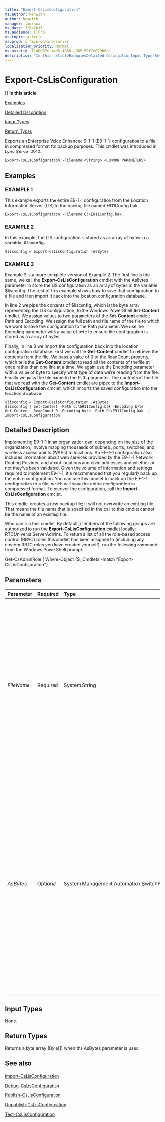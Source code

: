 ```yaml
---
title: "Export-CsLisConfiguration"
ms.author: kenwith
author: kenwith
manager: laurawi
ms.date: 3/9/2015
ms.audience: ITPro
ms.topic: article
ms.prod: office-online-server
localization_priority: Normal
ms.assetid: 714bd67e-4cd6-4066-a065-59f7e079b6ad
description: "In this articleExamplesDetailed DescriptionInput TypesReturn Types"
---
```


# Export-CsLisConfiguration
[]
 **In this article**
  
[Examples](#sectionSection0)
  
[Detailed Description](#sectionSection1)
  
[Input Types](#sectionSection2)
  
[Return Types](#sectionSection3)
  
Exports an Enterprise Voice Enhanced 9-1-1 (E9-1-1) configuration to a file in compressed format for backup purposes. This cmdlet was introduced in Lync Server 2010.
  
```
Export-CsLisConfiguration -FileName <String> <COMMON PARAMETERS>
```

## Examples
<a name="sectionSection0"> </a>

### EXAMPLE 1

This example exports the entire E9-1-1 configuration from the Location Information Server (LIS) to the backup file named E911Config.bak.
  
```
Export-CsLisConfiguration -FileName C:\E911Config.bak
```

### EXAMPLE 2

In this example, the LIS configuration is stored as an array of bytes in a variable, $lisconfig.
  
```
$lisconfig = Export-CsLisConfiguration -AsBytes
```

### EXAMPLE 3

Example 3 is a more complete version of Example 2. The first line is the same, we call the **Export-CsLisConfiguration** cmdlet with the AsBytes parameter to store the LIS configuration as an array of bytes in the variable $lisconfig. The rest of this example shows how to save that configuration to a file and then import it back into the location configuration database. 
  
In line 2 we pipe the contents of $lisconfig, which is the byte array representing the LIS configuration, to the Windows PowerShell **Set-Content** cmdlet. We assign values to two parameters of the **Set-Content** cmdet: Path and Encoding. We assign the full path and file name of the file to which we want to save the configuration to the Path parameter. We use the Encoding parameter with a value of byte to ensure the configuration is stored as an array of bytes. 
  
Finally, in line 3 we import the configuration back into the location configuration database. First we call the **Get-Content** cmdlet to retrieve the contents from the file. We pass a value of 0 to the ReadCount property, which tells the **Get-Content** cmdlet to read all the contents of the file at once rather than one line at a time. We again use the Encoding parameter with a value of byte to specify what type of data we're reading from the file. Finally we pass the file name to the Path parameter. The contents of the file that we read with the **Get-Content** cmdlet are piped to the **Import-CsLisConfiguration** cmdlet, which imports the saved configuration into the location database. 
  
```
$lisconfig = Export-CsLisConfiguration -AsBytes
$lisconfig | Set-Content -Path C:\E911Config.bak -Encoding byte
Get-Content -ReadCount 0 -Encoding byte -Path C:\E911Config.bak  | Import-CsLisConfiguration
```

## Detailed Description
<a name="sectionSection1"> </a>

Implementing E9-1-1 in an organization can, depending on the size of the organization, involve mapping thousands of subnets, ports, switches, and wireless access points (WAPs) to locations. An E9-1-1 configuration also includes information about web services provided by the E9-1-1 Network Routing Provider, and about locations and civic addresses and whether or not they've been validated. Given the volume of information and settings required to implement E9-1-1, it's recommended that you regularly back up the entire configuration. You can use this cmdlet to back up the E9-1-1 configuration to a file, which will save the entire configuration in compressed format. To recover the configuration, call the **Import-CsLisConfiguration** cmdlet. 
  
This cmdlet creates a new backup file; it will not overwrite an existing file. That means the file name that is specified in the call to this cmdlet cannot be the name of an existing file.
  
Who can run this cmdlet: By default, members of the following groups are authorized to run the **Export-CsLisConfiguration** cmdlet locally: RTCUniversalServerAdmins. To return a list of all the role-based access control (RBAC) roles this cmdlet has been assigned to (including any custom RBAC roles you have created yourself), run the following command from the Windows PowerShell prompt: 
  
Get-CsAdminRole | Where-Object {$_.Cmdlets -match "Export-CsLisConfiguration"}
  
## Parameters
<a name="sectionSection1"> </a>

|**Parameter**|**Required**|**Type**|**Description**|
|:-----|:-----|:-----|:-----|
| _FileName_ <br/> |Required  <br/> |System.String  <br/> |The path and file name of the file to which you want to save the configuration. This cannot be the name of an existing file.  <br/> If you supply a value to the AsBytes parameter, you cannot supply a value to the FileName parameter. If you're accessing this cmdlet remotely, you must use AsBytes rather than FileName.  <br/> |
| _AsBytes_ <br/> |Optional  <br/> |System.Management.Automation.SwitchParameter  <br/> |Returns the configuration as a byte array. The output of the command should be assigned to a variable for later import. (If you don't assign the output to a variable, the byte array representing the configuration will scroll down your Lync Server Management Shell window.) You cannot specify both the AsBytes parameter and the FileName parameter; you can use only one or the other for each call to this cmdlet.  <br/> |
   
## Input Types
<a name="sectionSection2"> </a>

None.
  
## Return Types
<a name="sectionSection3"> </a>

Returns a byte array (Byte[]) when the AsBytes parameter is used.
  
## See also
<a name="sectionSection3"> </a>

#### 

[Import-CsLisConfiguration](import-cslisconfiguration.md)
  
[Debug-CsLisConfiguration](debug-cslisconfiguration.md)
  
[Publish-CsLisConfiguration](publish-cslisconfiguration.md)
  
[Unpublish-CsLisConfiguration](unpublish-cslisconfiguration.md)
  
[Test-CsLisConfiguration](test-cslisconfiguration.md)

